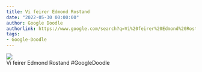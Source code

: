 ```yaml
---
title: Vi feirer Edmond Rostand
date: "2022-05-30 00:00:00"
author: Google Doodle
authorlink: https://www.google.com/search?q=Vi%20feirer%20Edmond%20Rostand
tags:
- Google-Doodle
---
```

<img src="https://www.google.com/logos/doodles/2022/celebrating-edmond-rostand-6753651837109425.4-l.png" referrerpolicy="no-referrer"><br>Vi feirer Edmond Rostand #GoogleDoodle